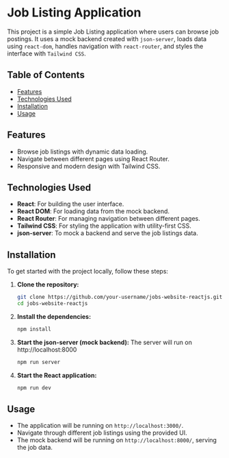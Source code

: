 # Job Listing Application

This project is a simple Job Listing application where users can browse job postings. It uses a mock backend created with `json-server`, loads data using `react-dom`, handles navigation with `react-router`, and styles the interface with `Tailwind CSS`.

## Table of Contents

- [Features](#features)
- [Technologies Used](#technologies-used)
- [Installation](#installation)
- [Usage](#usage)

## Features

- Browse job listings with dynamic data loading.
- Navigate between different pages using React Router.
- Responsive and modern design with Tailwind CSS.

## Technologies Used

- **React**: For building the user interface.
- **React DOM**: For loading data from the mock backend.
- **React Router**: For managing navigation between different pages.
- **Tailwind CSS**: For styling the application with utility-first CSS.
- **json-server**: To mock a backend and serve the job listings data.

## Installation

To get started with the project locally, follow these steps:

1. **Clone the repository:**
   ```bash
   git clone https://github.com/your-username/jobs-website-reactjs.git
   cd jobs-website-reactjs
   ```

2. **Install the dependencies:**
   ```bash
   npm install
   ```

3. **Start the json-server (mock backend):**
   The server will run on http://localhost:8000
   ```bash
   npm run server
   ```

5. **Start the React application:**
   ```bash
   npm run dev
   ```

## Usage

- The application will be running on `http://localhost:3000/`.
- Navigate through different job listings using the provided UI.
- The mock backend will be running on `http://localhost:8000/`, serving the job data.
